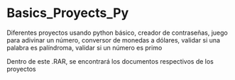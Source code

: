# Basics_Proyects_Py
Diferentes proyectos usando python básico,  creador de contraseñas, juego para adivinar un número, conversor de monedas a dólares, validar si una palabra es palíndroma, validar si un número es primo


Dentro de este .RAR, se encontrará los documentos respectivos de los proyectos
